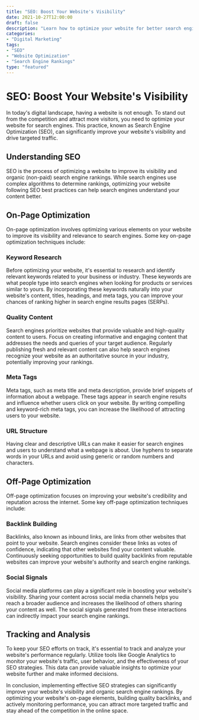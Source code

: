 ```yaml
---
title: "SEO: Boost Your Website's Visibility"
date: 2021-10-27T12:00:00
draft: false
description: "Learn how to optimize your website for better search engine visibility and increased traffic."
categories:
- "Digital Marketing"
tags:
- "SEO"
- "Website Optimization"
- "Search Engine Rankings"
type: "featured"
---
```


# SEO: Boost Your Website's Visibility

In today's digital landscape, having a website is not enough. To stand out from the competition and attract more visitors, you need to optimize your website for search engines. This practice, known as Search Engine Optimization (SEO), can significantly improve your website's visibility and drive targeted traffic.

## Understanding SEO

SEO is the process of optimizing a website to improve its visibility and organic (non-paid) search engine rankings. While search engines use complex algorithms to determine rankings, optimizing your website following SEO best practices can help search engines understand your content better.

## On-Page Optimization

On-page optimization involves optimizing various elements on your website to improve its visibility and relevance to search engines. Some key on-page optimization techniques include:

### Keyword Research

Before optimizing your website, it's essential to research and identify relevant keywords related to your business or industry. These keywords are what people type into search engines when looking for products or services similar to yours. By incorporating these keywords naturally into your website's content, titles, headings, and meta tags, you can improve your chances of ranking higher in search engine results pages (SERPs).

### Quality Content

Search engines prioritize websites that provide valuable and high-quality content to users. Focus on creating informative and engaging content that addresses the needs and queries of your target audience. Regularly publishing fresh and relevant content can also help search engines recognize your website as an authoritative source in your industry, potentially improving your rankings.

### Meta Tags

Meta tags, such as meta title and meta description, provide brief snippets of information about a webpage. These tags appear in search engine results and influence whether users click on your website. By writing compelling and keyword-rich meta tags, you can increase the likelihood of attracting users to your website.

### URL Structure

Having clear and descriptive URLs can make it easier for search engines and users to understand what a webpage is about. Use hyphens to separate words in your URLs and avoid using generic or random numbers and characters.

## Off-Page Optimization

Off-page optimization focuses on improving your website's credibility and reputation across the internet. Some key off-page optimization techniques include:

### Backlink Building

Backlinks, also known as inbound links, are links from other websites that point to your website. Search engines consider these links as votes of confidence, indicating that other websites find your content valuable. Continuously seeking opportunities to build quality backlinks from reputable websites can improve your website's authority and search engine rankings.

### Social Signals

Social media platforms can play a significant role in boosting your website's visibility. Sharing your content across social media channels helps you reach a broader audience and increases the likelihood of others sharing your content as well. The social signals generated from these interactions can indirectly impact your search engine rankings.

## Tracking and Analysis

To keep your SEO efforts on track, it's essential to track and analyze your website's performance regularly. Utilize tools like Google Analytics to monitor your website's traffic, user behavior, and the effectiveness of your SEO strategies. This data can provide valuable insights to optimize your website further and make informed decisions.

In conclusion, implementing effective SEO strategies can significantly improve your website's visibility and organic search engine rankings. By optimizing your website's on-page elements, building quality backlinks, and actively monitoring performance, you can attract more targeted traffic and stay ahead of the competition in the online space.
